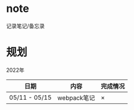# note
记录笔记/备忘录

# 规划

<table>
  <thead>
    <capture>2022年</capture>
    <tr>
      <th>日期</th>
      <th>内容</th>
      <th>完成情况</th>
    </tr>
  </thead>
  <tbody>
    <tr>
      <td>05/11 - 05/15</td>
      <td>webpack笔记</td>
      <td>×</td>
    </tr>
  </tbody>
</table>